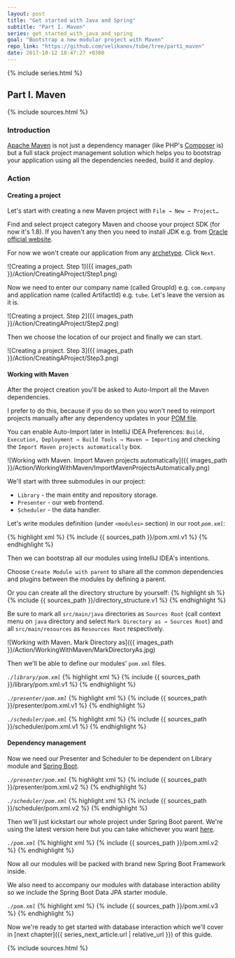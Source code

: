 ```yaml
---
layout: post
title: "Get started with Java and Spring"
subtitle: "Part I. Maven"
series: get_started_with_java_and_spring
goal: "Bootstrap a new modular project with Maven"
repo_link: "https://github.com/velikanov/tube/tree/part1_maven"
date: 2017-10-12 18:47:27 +0300
---
```

{% include series.html %}

## Part I. Maven

{% include sources.html %}

### Introduction
[Apache Maven](https://maven.apache.org/) is not just a dependency manager (like PHP's 
[Composer](https://getcomposer.org/) is) but a full stack project management solution which helps you to bootstrap 
your application using all the dependencies needed, build it and deploy.

### Action
#### Creating a project
Let's start with creating a new Maven project with `File → New → Project…`

Find and select project category Maven and choose your project SDK (for now it's 1.8).
If you haven't any then you need to install JDK e.g. from 
[Oracle official website](http://www.oracle.com/technetwork/java/javase/downloads/index.html). 

For now we won't create our application from any
[archetype](https://maven.apache.org/guides/introduction/introduction-to-archetypes.html). Click `Next`.

![Creating a project. Step 1]({{ images_path }}/Action/CreatingAProject/Step1.png)

Now we need to enter our company name (called GroupId) e.g. `com.company` and application name (called ArtifactId) e.g.
`tube`. Let's leave the version as it is.

![Creating a project. Step 2]({{ images_path }}/Action/CreatingAProject/Step2.png)

Then we choose the location of our project and finally we can start.

![Creating a project. Step 3]({{ images_path }}/Action/CreatingAProject/Step3.png)

#### Working with Maven
After the project creation you'll be asked to Auto-Import all the Maven dependencies.

I prefer to do this, because if you do so then you won't need to reimport projects manually after any dependency
updates in your [POM file](https://maven.apache.org/guides/introduction/introduction-to-the-pom.html).

You can enable Auto-Import later in IntelliJ IDEA Preferences: `Build, Execution, Deployment → Build Tools → Maven →
Importing` and checking the `Import Maven projects automatically` box.

![Working with Maven. Import Maven projects automatically]({{ images_path }}/Action/WorkingWithMaven/ImportMavenProjectsAutomatically.png)

We'll start with three submodules in our project:
* `Library` - the main entity and repository storage.
* `Presenter` - our web frontend.
* `Scheduler` - the data handler.

Let's write modules definition (under `<modules>` section) in our root _`pom.xml`_:

{% highlight xml %}
{% include {{ sources_path }}/pom.xml.v1 %}
{% endhighlight %}

Then we can bootstrap all our modules using IntelliJ IDEA's intentions.

Choose `Create Module with parent` to share all the common dependencies and plugins between the modules by defining
a parent.

Or you can create all the directory structure by yourself:
{% highlight sh %}
{% include {{ sources_path }}/directory_structure.v1 %}
{% endhighlight %}

Be sure to mark all `src/main/java` directories as `Sources Root` (call context menu on `java` directory and select
`Mark Directory as → Sources Root`) and all `src/main/resources` as `Resources Root` respectively.

![Working with Maven. Mark Directory as]({{ images_path }}/Action/WorkingWithMaven/MarkDirectoryAs.jpg)

Then we'll be able to define our modules' `pom.xml` files.

_`./library/pom.xml`_
{% highlight xml %}
{% include {{ sources_path }}/library/pom.xml.v1 %}
{% endhighlight %}

_`./presenter/pom.xml`_
{% highlight xml %}
{% include {{ sources_path }}/presenter/pom.xml.v1 %}
{% endhighlight %}

_`./scheduler/pom.xml`_
{% highlight xml %}
{% include {{ sources_path }}/scheduler/pom.xml.v1 %}
{% endhighlight %}

#### Dependency management
Now we need our Presenter and Scheduler to be dependent on Library module and
[Spring Boot](https://projects.spring.io/spring-boot/).

_`./presenter/pom.xml`_
{% highlight xml %}
{% include {{ sources_path }}/presenter/pom.xml.v2 %}
{% endhighlight %}

_`./scheduler/pom.xml`_
{% highlight xml %}
{% include {{ sources_path }}/scheduler/pom.xml.v2 %}
{% endhighlight %}

Then we'll just kickstart our whole project under Spring Boot parent. We're using the latest version here but you can
take whichever you want [here](https://projects.spring.io/spring-boot/#quick-start).

_`./pom.xml`_
{% highlight xml %}
{% include {{ sources_path }}/pom.xml.v2 %}
{% endhighlight %}

Now all our modules will be packed with brand new Spring Boot Framework inside. 

We also need to accompany our modules with database interaction ability so we include the Spring Boot Data JPA starter
module.

_`./pom.xml`_
{% highlight xml %}
{% include {{ sources_path }}/pom.xml.v3 %}
{% endhighlight %}

Now we're ready to get started with database interaction which we'll cover in
[next chapter]({{ series_next_article.url | relative_url }}) of this guide.

{% include sources.html %}
